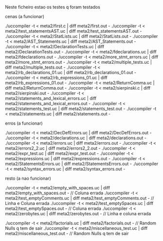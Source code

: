 Neste ficheiro estao os testes q foram testados

cenas (a funcionar)

./uccompiler -t < meta2/first.c | diff meta2/first.out -
./uccompiler -t < meta2/test_statementsAST.uc | diff meta2/test_statementsAST.out -
./uccompiler -t < meta2/StatLists.uc | diff meta2/StatLists.out -
./uccompiler -t < meta2/AST_Statements.uc | diff meta2/AST_Statements.out -
./uccompiler -t < meta2/DeclarationTests.uc | diff meta2/DeclarationTests.out -
./uccompiler -t < meta2/fdeclarations.uc | diff meta2/fdeclarations.out -
./uccompiler -t < meta2/more_stmt_errors.uc | diff meta2/more_stmt_errors.out -
./uccompiler -t < meta2/multiple_tests.uc | diff meta2/multiple_tests.out -
./uccompiler -t < meta2/rb_declarations_01.uc | diff meta2/rb_declarations_01.out -
./uccompiler -t < meta2/rb_expressions_01.uc | diff meta2/rb_expressions_01.out -
./uccompiler -t < meta2/ReturnComma.uc | diff meta2/ReturnComma.out -
./uccompiler -t < meta2/sierpinski.c | diff meta2/sierpinski.out -
./uccompiler -t < meta2/statements_and_lexical_errors.uc | diff meta2/statements_and_lexical_errors.out -
./uccompiler -t < meta2/statements_test.uc | diff meta2/statements_test.out -
./uccompiler -t < meta2/statements.uc | diff meta2/statements.out -


erros (a funcionar)

./uccompiler -t < meta2/DecDefErrors.uc | diff meta2/DecDefErrors.out -
./uccompiler -t < meta2/declarations.uc | diff meta2/declarations.out -
./uccompiler -t < meta2/errors.uc | diff meta2/errors.out -
./uccompiler -t < meta2/errors2_2.uc | diff meta2/errors2_2.out -
./uccompiler -t < meta2/expr_test.uc | diff meta2/expr_test.out -
./uccompiler -t < meta2/expressions.uc | diff meta2/expressions.out -
./uccompiler -t < meta2/StatementsErrors.uc | diff meta2/StatementsErrors.out -
./uccompiler -t < meta2/syntax_errors.uc | diff meta2/syntax_errors.out -


resto (a nao funcionar)

./uccompiler -t < meta2/empty_with_spaces.uc | diff meta2/empty_with_spaces.out -           // Coluna errada
./uccompiler -t < meta2/test_emptyComments.uc | diff meta2/test_emptyComments.out -         // Linha e Coluna errada
./uccompiler -t < meta2/test_emptySpaces.uc | diff meta2/test_emptySpaces.out -             // Coluna errada
./uccompiler -t < meta2/zerobytes.uc | diff meta2/zerobytes.out -                           // Linha e coluna errada

./uccompiler -t < meta2/factorials.uc | diff meta2/factorials.out -                         // Random Nulls q tem de sair
./uccompiler -t < meta2/miscellaneous_test.uc | diff meta2/miscellaneous_test.out -         // Random Nulls q tem de sair